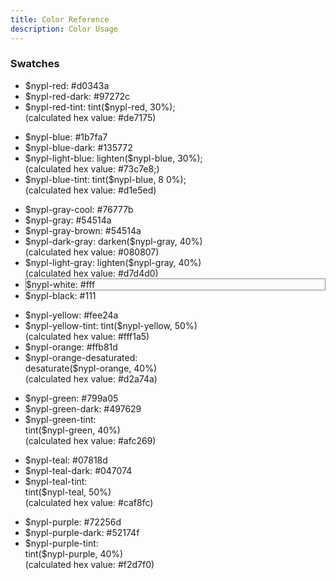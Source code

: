 ```yaml
---
title: Color Reference
description: Color Usage
---
```


### Swatches

<ul class="swatches">
<li class="color-box">
  <div class="nypl-red-swatch main">$nypl-red: #d0343a</div>
</li><li class="color-box">
  <div class="nypl-red-dark-swatch">$nypl-red-dark: #97272c</div>
</li><li class="color-box">
  <div class="nypl-red-tint-swatch">$nypl-red-tint: tint($nypl-red, 30%);<br>(calculated hex value: #de7175) </div>
</li>
</ul>
<ul class="swatches">
<li class="color-box">
  <div class="nypl-blue-swatch main">$nypl-blue: #1b7fa7</div>
</li>
<li class="color-box">
    <div class="nypl-blue-dark-swatch">$nypl-blue-dark: #135772</div>
</li>
<li class="color-box">
    <div class="nypl-light-blue-swatch reverse">$nypl-light-blue: lighten($nypl-blue, 30%);<br>(calculated hex value: #73c7e8;)</div>
</li>
<li class="color-box">
  <div class="nypl-blue-tint-swatch reverse">$nypl-blue-tint: tint($nypl-blue, 8 0%);<br>(calculated hex value: #d1e5ed)</div>
</li>
</ul>
<ul class="swatches">
<li class="color-box">
  <div class="nypl-gray-cool-swatch main">$nypl-gray-cool: #76777b</div>
</li><li class="color-box">
    <div class="nypl-gray-swatch">$nypl-gray: #54514a</div>
</li><li class="color-box">
  <div class="nypl-gray-brown-swatch">$nypl-gray-brown: #54514a</div>
</li><li class="color-box">
  <div class="nypl-dark-gray-swatch">$nypl-dark-gray: darken($nypl-gray, 40%)<br>(calculated hex value: #080807)</div>
</li><li class="color-box">
    <div class="nypl-light-gray-swatch reverse">$nypl-light-gray: lighten($nypl-gray, 40%)<br>(calculated hex value: #d7d4d0)</div>
</li><li class="color-box">
  <div class="nypl-white-swatch reverse" style="border: 1px dotted #111;">$nypl-white: #fff</div>
</li><li class="color-box">
  <div class="nypl-black-swatch">$nypl-black: #111</div>
</li>
</ul>
<ul class="swatches reverse">
<li class="color-box">
  <div class="nypl-yellow-swatch main reverse">$nypl-yellow: #fee24a</div>
</li><li class="color-box">
  <div class="nypl-yellow-tint-swatch reverse">$nypl-yellow-tint: tint($nypl-yellow, 50%)<br>(calculated hex value: #fff1a5)</div>
</li><li class="color-box">
  <div class="nypl-orange-swatch reverse">$nypl-orange: #ffb81d</div>
</li><li class="color-box">
  <div class="nypl-orange-desaturated-swatch reverse">$nypl-orange-desaturated:<br>desaturate($nypl-orange, 40%)<br>(calculated hex value: #d2a74a)</div>
</li>
</ul>
<ul class="swatches">
<li class="color-box">
  <div class="nypl-green-swatch main">$nypl-green: #799a05</div>
</li><li class="color-box">
  <div class="nypl-green-dark-swatch">$nypl-green-dark: #497629</div>
</li><li class="color-box">
  <div class="nypl-green-tint-swatch reverse">$nypl-green-tint:<br>tint($nypl-green, 40%)<br>(calculated hex value: #afc269)</div>
</li>
</ul>
<ul class="swatches">
<li class="color-box">
  <div class="nypl-teal-swatch main">$nypl-teal: #07818d</div>
</li><li class="color-box">
    <div class="nypl-teal-dark-swatch">$nypl-teal-dark: #047074</div>
</li><li class="color-box">
  <div class="nypl-teal-tint-swatch reverse">$nypl-teal-tint:<br>tint($nypl-teal, 50%)<br>(calculated hex value: #caf8fc)</div>
</li>
</ul>
<ul class="swatches">
<li class="color-box">
  <div class="nypl-purple-swatch main">$nypl-purple: #72256d</div>
</li><li class="color-box">
  <div class="nypl-purple-dark-swatch">$nypl-purple-dark: #52174f</div>
</li><li class="color-box">
  <div class="nypl-purple-tint-swatch reverse">$nypl-purple-tint:<br>tint($nypl-purple, 40%)<br>(calculated hex value: #f2d7f0)</div>
</li>
</ul>
